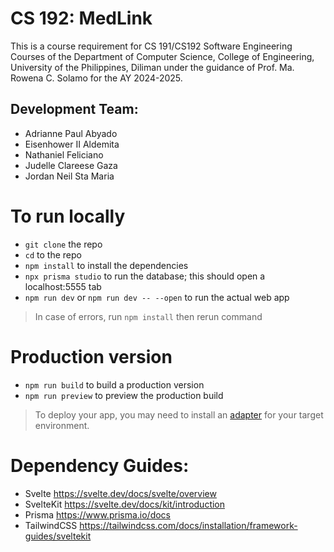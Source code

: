 # CS 192: MedLink
This is a course requirement for CS 191/CS192 Software Engineering Courses of the Department of Computer Science, College of Engineering, University of the Philippines, Diliman 
under the guidance of Prof. Ma. Rowena C. Solamo for the AY 2024-2025.

## Development Team:
- Adrianne Paul Abyado
- Eisenhower II Aldemita
- Nathaniel Feliciano
- Judelle Clareese Gaza
- Jordan Neil Sta Maria

# To run locally
- `git clone` the repo
- `cd` to the repo
- `npm install` to install the dependencies
- `npx prisma studio` to run the database; this should open a localhost:5555 tab
- `npm run dev` or `npm run dev -- --open` to run the actual web app

> In case of errors, run `npm install` then rerun command

# Production version
- `npm run build` to build a production version
- `npm run preview` to preview the production build
> To deploy your app, you may need to install an [adapter](https://svelte.dev/docs/kit/adapters) for your target environment.

# Dependency Guides:
- Svelte https://svelte.dev/docs/svelte/overview
- SvelteKit https://svelte.dev/docs/kit/introduction
- Prisma https://www.prisma.io/docs
- TailwindCSS https://tailwindcss.com/docs/installation/framework-guides/sveltekit